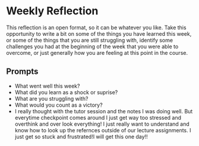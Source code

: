 # Weekly Reflection
This reflection is an open format, so it can be whatever you like. Take this opportunity to write a bit on some of the things you have learned this week, or some of the things that you are still struggling with, identify some challenges you had at the beginning of the week that you were able to overcome, or just generally how you are feeling at this point in the course.

## Prompts
- What went well this week? 
- What did you learn as a shock or suprise?
- What are you struggling with?
- What would you count as a victory?
-   I really thought with the tutor session and the notes I was doing well. But everytime checkpoint comes around I just get way too stressed and overthink and over look everything! I just really want to understand and know how to look up the refernces outside of our lecture assignments. I just get so stuck and frustrated!I will get this one day!!
